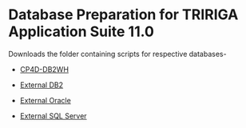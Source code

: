 # Database Preparation for TRIRIGA Application Suite 11.0

Downloads the folder containing scripts for respective databases-

- [CP4D-DB2WH]()

- [External DB2]()

- [External Oracle]()

- [External SQL Server]()

